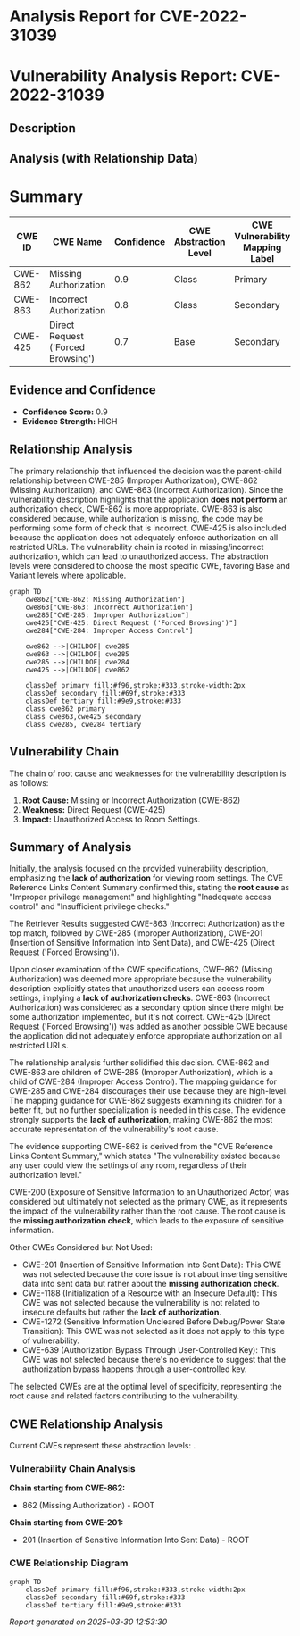 # Analysis Report for CVE-2022-31039

# Vulnerability Analysis Report: CVE-2022-31039

## Description



## Analysis (with Relationship Data)

# Summary
| CWE ID | CWE Name | Confidence | CWE Abstraction Level | CWE Vulnerability Mapping Label | CWE-Vulnerability Mapping Notes |
|---|---|---|---|---|---|
| CWE-862 | Missing Authorization | 0.9 | Class | Primary | Allowed-with-Review |
| CWE-863 | Incorrect Authorization | 0.8 | Class | Secondary | Allowed-with-Review |
| CWE-425 | Direct Request ('Forced Browsing') | 0.7 | Base | Secondary | Allowed |

## Evidence and Confidence

*   **Confidence Score:** 0.9
*   **Evidence Strength:** HIGH

## Relationship Analysis
The primary relationship that influenced the decision was the parent-child relationship between CWE-285 (Improper Authorization), CWE-862 (Missing Authorization), and CWE-863 (Incorrect Authorization). Since the vulnerability description highlights that the application **does not perform** an authorization check, CWE-862 is more appropriate. CWE-863 is also considered because, while authorization is missing, the code may be performing some form of check that is incorrect. CWE-425 is also included because the application does not adequately enforce authorization on all restricted URLs. The vulnerability chain is rooted in missing/incorrect authorization, which can lead to unauthorized access. The abstraction levels were considered to choose the most specific CWE, favoring Base and Variant levels where applicable.

```mermaid
graph TD
    cwe862["CWE-862: Missing Authorization"]
    cwe863["CWE-863: Incorrect Authorization"]
    cwe285["CWE-285: Improper Authorization"]
    cwe425["CWE-425: Direct Request ('Forced Browsing')"]
    cwe284["CWE-284: Improper Access Control"]
    
    cwe862 -->|CHILDOF| cwe285
    cwe863 -->|CHILDOF| cwe285
    cwe285 -->|CHILDOF| cwe284
    cwe425 -->|CHILDOF| cwe862
    
    classDef primary fill:#f96,stroke:#333,stroke-width:2px
    classDef secondary fill:#69f,stroke:#333
    classDef tertiary fill:#9e9,stroke:#333
    class cwe862 primary
    class cwe863,cwe425 secondary
    class cwe285, cwe284 tertiary
```

## Vulnerability Chain
The chain of root cause and weaknesses for the vulnerability description is as follows:
1.  **Root Cause:** Missing or Incorrect Authorization (CWE-862)
2.  **Weakness:** Direct Request (CWE-425)
3.  **Impact:** Unauthorized Access to Room Settings.

## Summary of Analysis
Initially, the analysis focused on the provided vulnerability description, emphasizing the **lack of authorization** for viewing room settings. The CVE Reference Links Content Summary confirmed this, stating the **root cause** as "Improper privilege management" and highlighting "Inadequate access control" and "Insufficient privilege checks."

The Retriever Results suggested CWE-863 (Incorrect Authorization) as the top match, followed by CWE-285 (Improper Authorization), CWE-201 (Insertion of Sensitive Information Into Sent Data), and CWE-425 (Direct Request ('Forced Browsing')).

Upon closer examination of the CWE specifications, CWE-862 (Missing Authorization) was deemed more appropriate because the vulnerability description explicitly states that unauthorized users can access room settings, implying a **lack of authorization checks**. CWE-863 (Incorrect Authorization) was considered as a secondary option since there might be some authorization implemented, but it's not correct. CWE-425 (Direct Request ('Forced Browsing')) was added as another possible CWE because the application did not adequately enforce appropriate authorization on all restricted URLs.

The relationship analysis further solidified this decision. CWE-862 and CWE-863 are children of CWE-285 (Improper Authorization), which is a child of CWE-284 (Improper Access Control). The mapping guidance for CWE-285 and CWE-284 discourages their use because they are high-level. The mapping guidance for CWE-862 suggests examining its children for a better fit, but no further specialization is needed in this case. The evidence strongly supports the **lack of authorization**, making CWE-862 the most accurate representation of the vulnerability's root cause.

The evidence supporting CWE-862 is derived from the "CVE Reference Links Content Summary," which states "The vulnerability existed because any user could view the settings of any room, regardless of their authorization level."

CWE-200 (Exposure of Sensitive Information to an Unauthorized Actor) was considered but ultimately not selected as the primary CWE, as it represents the impact of the vulnerability rather than the root cause. The root cause is the **missing authorization check**, which leads to the exposure of sensitive information.

Other CWEs Considered but Not Used:

*   CWE-201 (Insertion of Sensitive Information Into Sent Data): This CWE was not selected because the core issue is not about inserting sensitive data into sent data but rather about the **missing authorization check**.
*   CWE-1188 (Initialization of a Resource with an Insecure Default): This CWE was not selected because the vulnerability is not related to insecure defaults but rather the **lack of authorization**.
*   CWE-1272 (Sensitive Information Uncleared Before Debug/Power State Transition): This CWE was not selected as it does not apply to this type of vulnerability.
*   CWE-639 (Authorization Bypass Through User-Controlled Key): This CWE was not selected because there's no evidence to suggest that the authorization bypass happens through a user-controlled key.

The selected CWEs are at the optimal level of specificity, representing the root cause and related factors contributing to the vulnerability.


## CWE Relationship Analysis

Current CWEs represent these abstraction levels: .


### Vulnerability Chain Analysis

**Chain starting from CWE-862:**
- 862 (Missing Authorization) - ROOT


**Chain starting from CWE-201:**
- 201 (Insertion of Sensitive Information Into Sent Data) - ROOT



### CWE Relationship Diagram

```mermaid
graph TD
    classDef primary fill:#f96,stroke:#333,stroke-width:2px
    classDef secondary fill:#69f,stroke:#333
    classDef tertiary fill:#9e9,stroke:#333
```



*Report generated on 2025-03-30 12:53:30*
